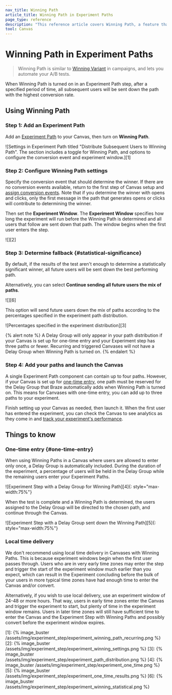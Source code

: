 ```yaml
---
nav_title: Winning Path 
article_title: Winning Path in Experiment Paths 
page_type: reference
description: "This reference article covers Winning Path, a feature that lets you automate your A/B tests when turned on for an Experiment Path step."
tool: Canvas
---
```


# Winning Path in Experiment Paths

> Winning Path is similar to [Winning Variant]({{site.baseurl}}/user_guide/engagement_tools/testing/multivariant_testing/create_multivariate_campaign/#optimizations) in campaigns, and lets you automate your A/B tests.

When Winning Path is turned on in an Experiment Path step, after a specified period of time, all subsequent users will be sent down the path with the highest conversion rate.

## Using Winning Path

### Step 1: Add an Experiment Path

Add an [Experiment Path]({{site.baseurl}}/user_guide/engagement_tools/canvas/canvas_components/experiment_step/) to your Canvas, then turn on **Winning Path**.

![Settings in Experiment Path titled "Distribute Subsequent Users to Winning Path". The section includes a toggle for Winning Path, and options to configure the conversion event and experiment window.][1]

### Step 2: Configure Winning Path settings

Specify the conversion event that should determine the winner. If there are no conversion events available, return to the first step of Canvas setup and [assign conversion events]({{site.baseurl}}/user_guide/engagement_tools/canvas/create_a_canvas/create_a_canvas/#choose-conversion-events). Note that if you determine the winner with opens and clicks, only the first message in the path that generates opens or clicks will contribute to determining the winner.  

Then set the **Experiment Window**. The **Experiment Window** specifies how long the experiment will run before the Winning Path is determined and all users that follow are sent down that path. The window begins when the first user enters the step.

![][2]

### Step 3: Determine fallback {#statistical-significance}

By default, if the results of the test aren't enough to determine a statistically significant winner, all future users will be sent down the best performing path.

Alternatively, you can select **Continue sending all future users the mix of paths**.

![][6]

This option will send future users down the mix of paths according to the percentages specified in the experiment path distribution.

![Percentages specified in the experiment distribution][3]

{% alert note %}
A Delay Group will only appear in your path distribution if your Canvas is set up for one-time entry and your Experiment step has three paths or fewer. Recurring and triggered Canvases will not have a Delay Group when Winning Path is turned on.
{% endalert %}

### Step 4: Add your paths and launch the Canvas

A single Experiment Path component can contain up to four paths. However, if your Canvas is set up for [one-time entry](#one-time-entry), one path must be reserved for the Delay Group that Braze automatically adds when Winning Path is turned on. This means for Canvases with one-time entry, you can add up to three paths to your experiment.

Finish setting up your Canvas as needed, then launch it. When the first user has entered the experiment, you can check the Canvas to see analytics as they come in and [track your experiment's performance]({{site.baseurl}}/user_guide/engagement_tools/canvas/canvas_components/experiment_step/#tracking-performance).

## Things to know

### One-time entry {#one-time-entry}

When using Winning Paths in a Canvas where users are allowed to enter only once, a Delay Group is automatically included. During the duration of the experiment, a percentage of users will be held in the Delay Group while the remaining users enter your Experiment Paths.

![Experiment Step with a Delay Group for Winning Path][4]{: style="max-width:75%"}

When the test is complete and a Winning Path is determined, the users assigned to the Delay Group will be directed to the chosen path, and continue through the Canvas.

![Experiment Step with a Delay Group sent down the Winning Path][5]{: style="max-width:75%"}

### Local time delivery

We don't recommend using local time delivery in Canvases with Winning Paths. This is because experiment windows begin when the first user passes through. Users who are in very early time zones may enter the step and trigger the start of the experiment window much earlier than you expect, which can result in the Experiment concluding before the bulk of your users in more typical time zones have had enough time to enter the Canvas and/or convert. 

Alternatively, if you wish to use local delivery, use an experiment window of 24-48 or more hours. That way, users in early time zones enter the Canvas and trigger the experiment to start, but plenty of time in the experiment window remains. Users in later time zones will still have sufficient time to enter the Canvas and the Experiment Step with Winning Paths and possibly convert before the experiment window expires.

[1]: {% image_buster /assets/img/experiment_step/experiment_winning_path_recurring.png %}
[2]: {% image_buster /assets/img/experiment_step/experiment_winning_settings.png %}
[3]: {% image_buster /assets/img/experiment_step/experiment_path_distribution.png %}
[4]: {% image_buster /assets/img/experiment_step/experiment_one_time.png %}
[5]: {% image_buster /assets/img/experiment_step/experiment_one_time_results.png %}
[6]: {% image_buster /assets/img/experiment_step/experiment_winning_statistical.png %}
